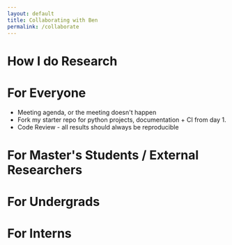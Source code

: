 ```yaml
---
layout: default
title: Collaborating with Ben
permalink: /collaborate
---
```


# How I do Research

# For Everyone

* Meeting agenda, or the meeting doesn't happen
* Fork my starter repo for python projects, documentation + CI from day 1.
* Code Review - all results should always be reproducible

# For Master's Students / External Researchers

# For Undergrads

# For Interns